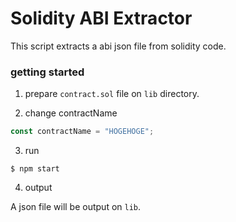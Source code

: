 # Solidity ABI Extractor

This script extracts a abi json file from solidity code.

### getting started

1. prepare `contract.sol` file on `lib` directory.

2. change contractName

```js
const contractName = "HOGEHOGE";
```

3. run

```
$ npm start
```

4. output

A json file will be output on `lib`.